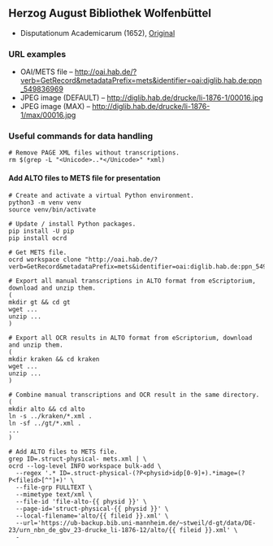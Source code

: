 ## Herzog August Bibliothek Wolfenbüttel

* Disputationum Academicarum (1652), [Original](http://diglib.hab.de/drucke/li-1876-1/start.htm)

### URL examples

* OAI/METS file – http://oai.hab.de/?verb=GetRecord&metadataPrefix=mets&identifier=oai:diglib.hab.de:ppn_549836969
* JPEG image (DEFAULT) – http://diglib.hab.de/drucke/li-1876-1/00016.jpg
* JPEG image (MAX) – http://diglib.hab.de/drucke/li-1876-1/max/00016.jpg

### Useful commands for data handling

```
# Remove PAGE XML files without transcriptions.
rm $(grep -L "<Unicode>..*</Unicode>" *xml)
```

#### Add ALTO files to METS file for presentation

```
# Create and activate a virtual Python environment.
python3 -m venv venv
source venv/bin/activate

# Update / install Python packages.
pip install -U pip
pip install ocrd

# Get METS file.
ocrd workspace clone "http://oai.hab.de/?verb=GetRecord&metadataPrefix=mets&identifier=oai:diglib.hab.de:ppn_549836969"

# Export all manual transcriptions in ALTO format from eScriptorium, download and unzip them.
(
mkdir gt && cd gt
wget ...
unzip ...
)

# Export all OCR results in ALTO format from eScriptorium, download and unzip them.
(
mkdir kraken && cd kraken
wget ...
unzip ...
)

# Combine manual transcriptions and OCR result in the same directory.
(
mkdir alto && cd alto
ln -s ../kraken/*.xml .
ln -sf ../gt/*.xml .
...
)

# Add ALTO files to METS file.
grep ID=.struct-physical- mets.xml | \
ocrd --log-level INFO workspace bulk-add \
  --regex '.* ID=.struct-physical-(?P<physid>idp[0-9]+).*image=(?P<fileid>[^"]+)' \
  --file-grp FULLTEXT \
  --mimetype text/xml \
  --file-id 'file-alto-{{ physid }}' \
  --page-id='struct-physical-{{ physid }}' \
  --local-filename='alto/{{ fileid }}.xml' \
  --url='https://ub-backup.bib.uni-mannheim.de/~stweil/d-gt/data/DE-23/urn_nbn_de_gbv_23-drucke_li-1876-12/alto/{{ fileid }}.xml' \
  -
```
